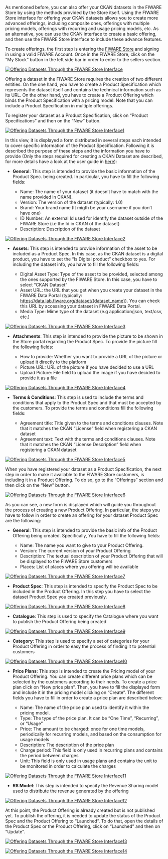 As mentioned before, you can also offer your CKAN datasets in the FIWARE
Store by using the methods provided by the Store itself. Using the FIWARE Store
interface for offering your CKAN datasets allows you to create more advanced
offerings, including composite ones, offerings with multiple pricing models,
offerings with recurring and usage pricing models, etc. As an alternative,
you can use the CKAN interface to create a basic offering, and then use
the FIWARE Store interface to include these advance features.

To create offerings, the first step is entering the [FIWARE
Store](https://store.lab.fiware.org/) and signing in using a valid FIWARE
Account. Once in the FIWARE Store, click on the “My Stock” button in the left
side bar in order to enter to the sellers section.

[![Offering Datasets Through the FIWARE Store
Interface](../images/Offering-Datasets-Through-the-WStore-Interface.png)](../images/Offering-Datasets-Through-the-WStore-Interface.png)

Offering a dataset in the FIWARE Store requires the creation of two
different entities. On the one hand, you have to create a Product Specification
which represents the dataset itself and contains the technical information
such as its URL. On the other hand, you have to create a Product Offering
which binds the Product Specification with a pricing model. Note that
you can include a Product Specification in multiple offerings.

To register your dataset as a Product Specification, click on “Product Specifications”
and then on the “New” button.

[![Offering Datasets Through the FIWARE Store
Interface1](../images/Offering-Datasets-Through-the-WStore-Interface1.png)](../images/Offering-Datasets-Through-the-WStore-Interface1.png)

In this view, it is displayed a form distributed in several steps each
intended to cover specific information of the Product Specification.
Following it is described the purpose of these steps and the information
you have to provide (Only the steps required for creating a CKAN Dataset
are described, for more details have a look at the user guide in
[here](http://business-api-ecosystem.readthedocs.io/en/latest/user-programmer-guide.html)):

* **General**: This step is intended to provide the basic information of
  the Product Spec. being created. In particular, you have to fill the
  following fields:

    -   Name: The name of your dataset (it doesn’t have to match with the name
        provided in CKAN).
    -   Version: The version of the dataset (typically: 1.0)
    -   Brand: Your brand name (It migth be your username if you don’t have one)
    -   ID Number: An external Id used for identify the dataset outside
        of the FIWARE Store (i.e the Id in CKAN of the dataset)
    -   Description: Description of the dataset

[![Offering Datasets Through the FIWARE Store
Interface2](../images/Offering-Datasets-Through-the-WStore-Interface2.png)](../images/Offering-Datasets-Through-the-WStore-Interface2.png)

* **Assets**: This step is intended to provide information of the asset
  to be included as a Product Spec. In this case, as the CKAN dataset is
  a digital product, you have to set the  “Is Digital product” checkbox
  to yes. For including the dataset info, you have to fill the following
  fields:

    -   Digital Asset Type: Type of the asset to be provided, selected
        among the ones supported by the FIWARE Store. In this case, you
        have to select “CKAN Dataset”
    -   Asset URL: the URL that you get when you create your dataset in
        the FIWARE Data Portal (typically:
        https://data.lab.fiware.org/dataset/{dataset_name}). You can check
        this URL by accessing your dataset in FIWARE Data Portal.
    -   Media Type: Mime type of the dataset (e.g application/json, text/csv, etc.)


[![Offering Datasets Through the FIWARE Store
Interface3](../images/Offering-Datasets-Through-the-WStore-Interface3.png)](../images/Offering-Datasets-Through-the-WStore-Interface3.png)

* **Attachments**: This step is intended to provide the picture to be shown
  in the Store portal regarding the Product Spec. To provide the picture
  fill the following fields:

    -   How to provide: Whether you want to provide a URL of the picture
        or upload it directly to the platform
    -   Picture URL: URL of the picture if you have decided to use a URL
    -   Upload Picture: File field to upload the image if you have decided
        to provide it as a file

[![Offering Datasets Through the FIWARE Store
Interface4](../images/Offering-Datasets-Through-the-WStore-Interface4.png)](../images/Offering-Datasets-Through-the-WStore-Interface4.png)

* **Terms & Conditions**: This step is used to include the terms and
  conditions that apply to the Product Spec and that must be accepted
  by the customers. To provide the terms and conditions fill the following
  fields:

    -   Agreement title: Title given to the terms and conditions clauses.
        Note that it matches the CKAN “License” field when registering a
        CKAN dataset
    -   Agreement text: Text with the terms and conditions clauses. Note
        that it matches the CKAN “License Description” field when registering a
        CKAN dataset

[![Offering Datasets Through the FIWARE Store
Interface5](../images/Offering-Datasets-Through-the-WStore-Interface5.png)](../images/Offering-Datasets-Through-the-WStore-Interface5.png)

When you have registered your dataset as a Product Specification, the
next step in order to make it available to the FIWARE Store customers, is
including it in a Product Offering. To do so, go to the “Offerings” section
and then click on the “New” button.

[![Offering Datasets Through the FIWARE Store
Interface6](../images/Offering-Datasets-Through-the-WStore-Interface6.png)](../images/Offering-Datasets-Through-the-WStore-Interface6.png)

As you can see, a new form is displayed which will guide you
throughout the process of creating a new Product Offering. In particular,
the steps you have to follow in order to create an offering for your
dataset Product Spec are the following:

* **General**: This step is intended to provide the basic info of the 
  Product Offering being created. Specifically, You have to fill the
  following fields:

    -   Name: The name you want to give to your Product Offering.
    -   Version: The current version of your Product Offering
    -   Description: The textual description of your Product Offering that
        will be displayed to the FIWARE Store customers
    -   Places: List of places where you offering will be available

[![Offering Datasets Through the FIWARE Store
Interface7](../images/Offering-Datasets-Through-the-WStore-Interface7.png)](../images/Offering-Datasets-Through-the-WStore-Interface7.png)

* **Product Spec**: This step is intended to specify the Product Spec to
  be included in the Product Offering. In this step you have to select
  the dataset Product Spec you created previously.

[![Offering Datasets Through the FIWARE Store
Interface8](../images/Offering-Datasets-Through-the-WStore-Interface8.png)](../images/Offering-Datasets-Through-the-WStore-Interface8.png)

* **Catalogue**: This step is used to specify the Catalogue where you want
  to publish the Product Offering being created

[![Offering Datasets Through the FIWARE Store
Interface9](../images/Offering-Datasets-Through-the-WStore-Interface9.png)](../images/Offering-Datasets-Through-the-WStore-Interface9.png)

* **Category**: This step is used to specify a set of categories for your
  Product Offering in order to easy the process of finding it to potential
  customers

[![Offering Datasets Through the FIWARE Store
Interface10](../images/Offering-Datasets-Through-the-WStore-Interface10.png)](../images/Offering-Datasets-Through-the-WStore-Interface10.png)

* **Price Plans**: This step is intended to create the Pricing model of
  your Product Offering. You can create different price plans which can
  be selected by the customers according to their needs. To create a 
  price plan click on “New price plan”. Then, you have to fill the
  displayed form and include it in the pricing model clicking on “Create”.
  The different fields you have to fill in order to create a price plan
  are described below:

    -   Name: The name of the price plan used to identify it within the
        pricing model.
    -   Type: The type of the price plan. It can be “One Time”, “Recurring”,
        or “Usage”
    -   Price: The amount to be charged: once for one time models,
        periodically for recurring models, and based on the consumption
        for usage models
    -   Description: The description of the price plan
    -   Charge period: This field is only used in recurring plans and
        contains the period between charges
    -   Unit: This field is only used in usage plans and contains the
        unit to be monitored in order to calculate the charges

[![Offering Datasets Through the FIWARE Store
Interface11](../images/Offering-Datasets-Through-the-WStore-Interface11.png)](../images/Offering-Datasets-Through-the-WStore-Interface11.png)

* **RS Model**: This step is intended to specify the Revenue Sharing model
  used to distribute the revenue generated by the offering

[![Offering Datasets Through the FIWARE Store
Interface12](../images/Offering-Datasets-Through-the-WStore-Interface12.png)](../images/Offering-Datasets-Through-the-WStore-Interface12.png)

At this point, the Product Offering is already created but is not published yet.
To publish the offering, it is needed to update the status of the Product
Spec and the Product Offering to “Launched”. To do that, open the details
of the Product Spec or the Product Offering, click on “Launched” and then
on “Update”.

[![Offering Datasets Through the FIWARE Store
Interface13](../images/Offering-Datasets-Through-the-WStore-Interface13.png)](../images/Offering-Datasets-Through-the-WStore-Interface13.png)

[![Offering Datasets Through the FIWARE Store
Interface14](../images/Offering-Datasets-Through-the-WStore-Interface14.png)](../images/Offering-Datasets-Through-the-WStore-Interface14.png)
